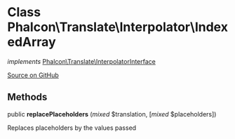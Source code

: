 # Class **Phalcon\\Translate\\Interpolator\\IndexedArray**

*implements* [Phalcon\Translate\InterpolatorInterface](/en/3.1.2/api/Phalcon_Translate_InterpolatorInterface)

<a href="https://github.com/phalcon/cphalcon/blob/master/phalcon/translate/interpolator/indexedarray.zep" class="btn btn-default btn-sm">Source on GitHub</a>

## Methods
public  **replacePlaceholders** (*mixed* $translation, [*mixed* $placeholders])

Replaces placeholders by the values passed



